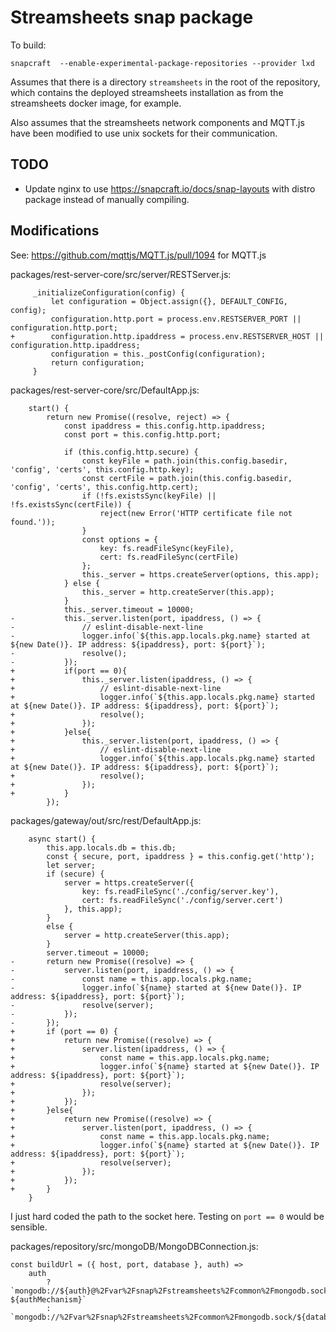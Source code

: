 # Streamsheets snap package

To build:

```
snapcraft  --enable-experimental-package-repositories --provider lxd
```

Assumes that there is a directory `streamsheets` in the root of the repository,
which contains the deployed streamsheets installation as from the streamsheets
docker image, for example.

Also assumes that the streamsheets network components and MQTT.js have been
modified to use unix sockets for their communication.

## TODO

* Update nginx to use https://snapcraft.io/docs/snap-layouts with distro
  package instead of manually compiling.

## Modifications

See: https://github.com/mqttjs/MQTT.js/pull/1094 for MQTT.js

packages/rest-server-core/src/server/RESTServer.js:
```
     _initializeConfiguration(config) {
         let configuration = Object.assign({}, DEFAULT_CONFIG, config);
         configuration.http.port = process.env.RESTSERVER_PORT || configuration.http.port;
+        configuration.http.ipaddress = process.env.RESTSERVER_HOST || configuration.http.ipaddress;
         configuration = this._postConfig(configuration);
         return configuration;
     }
```

packages/rest-server-core/src/DefaultApp.js:
```
    start() {
        return new Promise((resolve, reject) => {
            const ipaddress = this.config.http.ipaddress;
            const port = this.config.http.port;

            if (this.config.http.secure) {
                const keyFile = path.join(this.config.basedir, 'config', 'certs', this.config.http.key);
                const certFile = path.join(this.config.basedir, 'config', 'certs', this.config.http.cert);
                if (!fs.existsSync(keyFile) || !fs.existsSync(certFile)) {
                    reject(new Error('HTTP certificate file not found.'));
                }
                const options = {
                    key: fs.readFileSync(keyFile),
                    cert: fs.readFileSync(certFile)
                };
                this._server = https.createServer(options, this.app);
            } else {
                this._server = http.createServer(this.app);
            }
            this._server.timeout = 10000;
-           this._server.listen(port, ipaddress, () => {
-               // eslint-disable-next-line
-               logger.info(`${this.app.locals.pkg.name} started at ${new Date()}. IP address: ${ipaddress}, port: ${port}`);
-               resolve();
-           });
+           if(port == 0){
+               this._server.listen(ipaddress, () => {
+                   // eslint-disable-next-line
+                   logger.info(`${this.app.locals.pkg.name} started at ${new Date()}. IP address: ${ipaddress}, port: ${port}`);
+                   resolve();
+               });
+           }else{
+               this._server.listen(port, ipaddress, () => {
+                   // eslint-disable-next-line
+                   logger.info(`${this.app.locals.pkg.name} started at ${new Date()}. IP address: ${ipaddress}, port: ${port}`);
+                   resolve();
+               });
+           }
        });
```

packages/gateway/out/src/rest/DefaultApp.js:
```
    async start() {
        this.app.locals.db = this.db;
        const { secure, port, ipaddress } = this.config.get('http');
        let server;
        if (secure) {
            server = https.createServer({
                key: fs.readFileSync('./config/server.key'),
                cert: fs.readFileSync('./config/server.cert')
            }, this.app);
        }
        else {
            server = http.createServer(this.app);
        }
        server.timeout = 10000;
-       return new Promise((resolve) => {
-           server.listen(port, ipaddress, () => {
-               const name = this.app.locals.pkg.name;
-               logger.info(`${name} started at ${new Date()}. IP address: ${ipaddress}, port: ${port}`);
-               resolve(server);
-           });
-       });
+       if (port == 0) {
+           return new Promise((resolve) => {
+               server.listen(ipaddress, () => {
+                   const name = this.app.locals.pkg.name;
+                   logger.info(`${name} started at ${new Date()}. IP address: ${ipaddress}, port: ${port}`);
+                   resolve(server);
+               });
+           });
+       }else{
+           return new Promise((resolve) => {
+               server.listen(port, ipaddress, () => {
+                   const name = this.app.locals.pkg.name;
+                   logger.info(`${name} started at ${new Date()}. IP address: ${ipaddress}, port: ${port}`);
+                   resolve(server);
+               });
+           });
+       }
    }
```

I just hard coded the path to the socket here. Testing on `port == 0` would be sensible.

packages/repository/src/mongoDB/MongoDBConnection.js:
```
const buildUrl = ({ host, port, database }, auth) =>
    auth
        ? `mongodb://${auth}@%2Fvar%2Fsnap%2Fstreamsheets%2Fcommon%2Fmongodb.sock/${database}?${authMechanism}`
        : `mongodb://%2Fvar%2Fsnap%2Fstreamsheets%2Fcommon%2Fmongodb.sock/${database}`;

```
